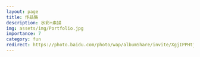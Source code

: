 ```yaml
---
layout: page
title: 作品集
description: 水彩+素描
img: assets/img/Portfolio.jpg
importance: 7
category: fun
redirect: https://photo.baidu.com/photo/wap/albumShare/invite/XgjIPPHtjV?from=linkShare
---
```

